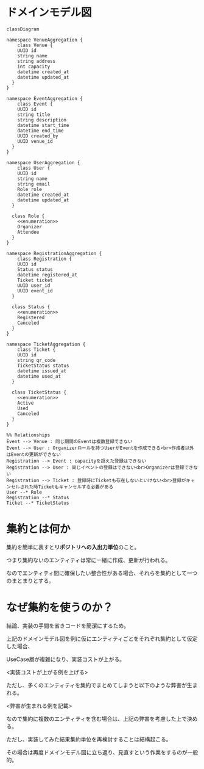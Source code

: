 # ドメインモデル図

```mermaid
classDiagram

namespace VenueAggregation {
	class Venue {
    UUID id
    string name
    string address
    int capacity
    datetime created_at
    datetime updated_at
  }
}

namespace EventAggregation {
	class Event {
    UUID id
    string title
    string description
    datetime start_time
    datetime end_time
    UUID created_by
    UUID venue_id
  }
}

namespace UserAggregation {
	class User {
    UUID id
    string name
    string email
    Role role
    datetime created_at
    datetime updated_at
  }
  
  class Role {
    <<enumeration>>
    Organizer
    Attendee
  }
}

namespace RegistrationAggregation {
	class Registration {
    UUID id
    Status status
    datetime registered_at
    Ticket ticket
    UUID user_id
    UUID event_id
  }

  class Status {
    <<enumeration>>
    Registered
    Canceled
  }
}

namespace TicketAggregation {
	class Ticket {
    UUID id
    string qr_code
    TicketStatus status
    datetime issued_at
    datetime used_at
  }
  
  class TicketStatus {
    <<enumeration>>
    Active
    Used
    Canceled
  }
}

%% Relationships
Event --> Venue : 同じ期間のEventは複数登録できない
Event --> User : Organizerロールを持つUserがEventを作成できる<br>作成者以外はEventの更新ができない
Registration --> Event : capacityを超えた登録はできない
Registration --> User : 同じイベントの登録はできない<br>Organizerは登録できない
Registration --> Ticket : 登録時にTicketも存在しないといけない<br>登録がキャンセルされた時Ticketもキャンセルする必要がある
User --* Role
Registration --* Status
Ticket --* TicketStatus

```

# 集約とは何か

集約を簡単に表すと**リポジトリへの入出力単位**のこと。

つまり集約ないのエンティティは常に一緒に作成、更新が行われる。

なのでエンティティ間に確保したい整合性がある場合、それらを集約として一つのまとまりとする。

# なぜ集約を使うのか？

結論、実装の手間を省きコードを簡潔にするため。

上記のドメインモデル図を例に仮にエンティティごとをそれぞれ集約として仮定した場合、

UseCase層が複雑になり、実装コストが上がる。

<実装コストが上がる例を上げる>

ただし、多くのエンティティを集約でまとめてしまうと以下のような弊害が生まれる。

<弊害が生まれる例を記載>

なので集約に複数のエンティティを含む場合は、上記の弊害を考慮した上で決める。

ただし、実装してみた結果集約単位を再検討することは結構起こる。

その場合は再度ドメインモデル図に立ち返り、見直すという作業をするのが一般的。

